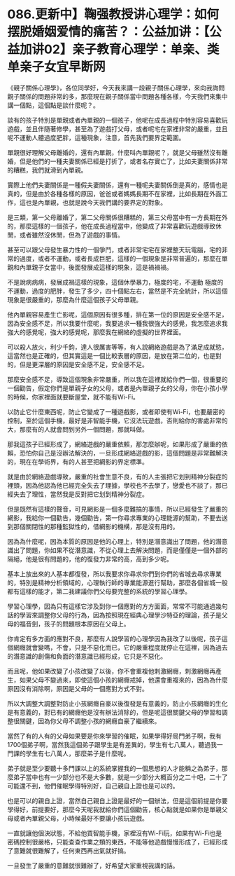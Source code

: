 # 086.更新中】鞠强教授讲心理学：如何摆脱婚姻爱情的痛苦？：公益加讲：【公益加讲02】亲子教育心理学：单亲、类单亲子女宜早断网

《親子關係心理學》，各位同學好，今天我來講一段親子關係心理學，來向我詢問親子關係的問題非常的多，那麼現在親子關係當中問題各種各樣，今天我們來集中講一個點，這個點是談什麼呢？。

談有的孩子特別是單親或者內單親的一個孩子，他呢在成長過程中特別容易喜歡玩遊戲，並且伴隨著修學，甚至為了遊戲打父母，或者呢宅在家裡非常的嚴重，並且呢不運動人體過度肥胖，這種現象，注意，首先我們要界定範圍。

單親很好理解父母離婚的，還有內單親，什麼叫內單親呢？，就是父母雖然沒有離婚，但是他們的一種夫妻關係已經是打折了，或者名存實亡了，比如夫妻關係非常的糟糕，我們就滑到內單親。

實際上他們夫妻關係是一種假夫妻關係，還有一種呢夫妻關係倒是真的，感情也是真的，但是由於各種各樣的原因，爸爸或者媽媽長期不在家裡，比如長期在外面工作，這也是內單親，也就是說今天我們講的要界定的對象。

是三類，第一父母離婚了，第二父母關係很糟糕的，第三父母當中有一方長期在外的，那麼這樣的一個孩子，他在成長過程當中，他變成了非常喜歡玩遊戲導致休閒，或者雖然沒休閒，但為了遊戲的事情。

甚至可以跟父母發生暴力性的一個爭鬥，或者非常宅宅在家裡整天玩電腦，宅的非常的過度，或者不運動，或者長成巨肥，這樣的一個現象是非常普遍的，那麼在單親和內單親子女當中，後面發展成這樣的現象，這是禍禍禍。

不是說病病病，發展成禍這樣的現象，這個休學暴力，極度的宅，不運動 極度的不運動，過度的肥胖，發生了多少，四十個點左右，當然是不完全統計，所以這個現象是很嚴重的，那麼為什麼這個孩子父母單親。

他內單親容易產生亡影呢，這個原因有很多種，排在第一位的原因是安全感不足，因為安全感不足，所以我要什麼呢，我要追求一種我很強大的感覺，我怎麼追求我強大的感覺呢，強大的感覺呢，那麼我在網絡的虛擬的世界裡面。

可以殺人放火，利少千鈞，達人很厲害等等，有人說網絡遊戲是為了滿足成就慾，這當然也是正確的，但其實這是一個比較表層的原因，是放在第二位的，也是對的，但是更深層的原因是安全感不足，安全感不足。

那麼安全感不足，導致這個現象非常嚴重，所以我在這裡就給你們一個，很重要的一個勸告，假定你們是單親子女的父母，或者是內單親子女的父母，你在小孩小學的時候，你家裡面就要斷屋堂，就不能有Wi-Fi。

以防止它什麼東西呢，防止它變成了一種遊戲影，或者即使有Wi-Fi，也要嚴密的控制，至於這個手機，最好是非智能手機，它沒法玩遊戲，否則給你的害處非常的大，那麼有的人就會問到另外一個問題，那就叫做。

那我這孩子已經形成了，網絡遊戲的嚴重依賴，那怎麼辦呢，如果形成了嚴重的依賴，恐怕你自己是沒辦法解決的，一旦形成網絡遊戲的影，這個問題是非常難解決的，現在在學術界，有的人甚至把網影的界定標準。

就是由於網絡遊戲導致，嚴重的社會生意不良，有的人主張把它划到精神分裂症的裡頭，因為他認為他已經完全失去了理據，學校也不去學了，戀愛也不談了，那已經失去了理性，當然我是反對把它划到精神分裂症。

但是既然有這樣的聲音，可見網影是一個多麼難搞的事情，所以已經發生了嚴重的網影，我給你一個勸告，幾個勸告，第一你尋求專業的心理能源的幫助，不要去送到那個關閉性的那種監獄性的，借網影的機構，那是沒有用的。

因為為什麼呢，因為本質的原因是他的心理上，特別是潛意識出了問題，他的潛意識出了問題，你如果不從潛意識，不從心理上去解決問題，而是僅僅是一個外部的隔絕，他是很有問題的，他的復發力非常的高，高到多少呢。

基本上放出來的人基本都復發，所以我要求你尋求你們到你們的省城去尋求專業的，特別是精神分析領域的，心理執行師的專業能源進行幫助，那麼各個省城一般都有這樣的能才，第二我建議你們父母要完整的系統的學習心理學。

學習心理學，因為只有這樣它涉及到你一個應對的方方面面，常常不可能通過幾句話的學習來調整你父母的行為，因為按照現在經典心理學沙特亞的理論，孩子是父母的福音劍，孩子的問題根本原因在父母上。

你肯定有多方面的應對不良，那麼有人說學習的心理學因為我改了以後呢，孩子這個網癮就會變嗎，不會，只是不惡化而已，它的嚴重程度就停止在這裡，因為過去的潛意識的創傷和負面的潛意識已經形成，它只是不惡化。

而且呢，他如果改變了小孩改變了以後，你不會重複他刺激網癮，刺激網癮再產生，如果父母不變過來，即使這個小孩的網癮戒掉，他還會重複來的，因為為什麼原因沒有消除啊，原因是父母的一個應對方式不對。

所以大調整大調整對防止小孩網癮自豪以後復發是有意義的，防止小孩網癮的生化是有意義的，對已有的網癮他是沒有辦法消除的，但是呢這很關鍵父母的學習和調整很關鍵，因為你父母不調整小孩的網癮自豪了繼續來。

當然了有的人有的父母如果要是你來學習的催眠，如果學得好局門弟子啊，我有1700個弟子啊，當然我這個弟子跟學生是有差異的，學生有七八萬人，聽過我一門課的學生有七八萬人，那麼弟子是什麼呢。

弟子就是至少要聽十多門課以上的系統掌握我的一個思想的人才能稱之為弟子，那麼弟子當中也有一少部分也不是大多數，就是一少部分大概百分之二十吧，二十了可能還不到，他們催眠學得特別好，自己親自上證也是可以的。

也是可以的親自上證，當然自己親自上證是最好的一個辦法，但是這個前提是你要學得好，前提要好，那麼今天呢我就給你們這個勸告，核心點就是如果你是單親父母或者內單親父母，小時候最好不要讓小孩玩遊戲。

一直就讓他個決狀態，不給他買智能手機，家裡沒有Wi-Fi玩，如果有Wi-Fi也是密碼控制很嚴格，只能查查作業之類的東西，不能等他遊戲慢慢形成了，已經形成了意難就很難解了，任何東西再出氣就好搞。

一旦發生了嚴重的意難就很難辦了，好希望大家重視我講的話。